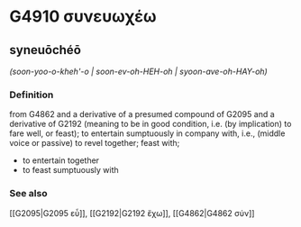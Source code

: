 # G4910 συνευωχέω

## syneuōchéō

_(soon-yoo-o-kheh'-o | soon-ev-oh-HEH-oh | syoon-ave-oh-HAY-oh)_

### Definition

from G4862 and a derivative of a presumed compound of G2095 and a derivative of G2192 (meaning to be in good condition, i.e. (by implication) to fare well, or feast); to entertain sumptuously in company with, i.e., (middle voice or passive) to revel together; feast with; 

- to entertain together
- to feast sumptuously with

### See also

[[G2095|G2095 εὖ]], [[G2192|G2192 ἔχω]], [[G4862|G4862 σύν]]
